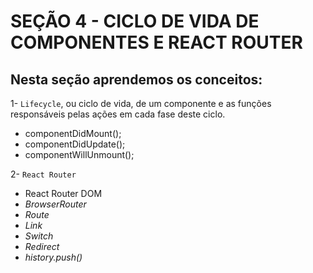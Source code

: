 # SEÇÃO 4 - CICLO DE VIDA DE COMPONENTES E REACT ROUTER 

## Nesta seção aprendemos os conceitos:

1- `Lifecycle`, ou ciclo de vida, de um componente e as funções responsáveis pelas ações em cada fase deste ciclo.

- componentDidMount();
- componentDidUpdate();
- componentWillUnmount();

2- `React Router`

- React Router DOM
- *BrowserRouter*
- *Route*
- *Link*
- *Switch*
- *Redirect*
- *history.push()*
